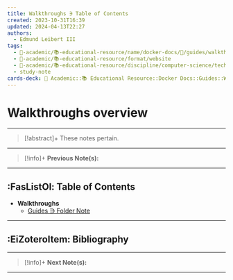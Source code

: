 ```yaml
---
title: Walkthroughs ∋ Table of Contents
created: 2023-10-31T16:39
updated: 2024-04-13T22:27
authors:
  - Edmund Leibert III
tags:
  - 🔴-academic/📚-educational-resource/name/docker-docs/🔖/guides/walkthroughs/walkthroughs-∋-table-of-contents
  - 🔴-academic/📚-educational-resource/format/website
  - 🔴-academic/📚-educational-resource/discipline/computer-science/technology/docker
  - study-note
cards-deck: 🔴 Academic::📚 Educational Resource::Docker Docs::Guides::Walkthroughs ∋ Table of Contents
---
```


# Walkthroughs overview

---

> [!abstract]+ 
> These notes pertain.

---

> [!info]+ 
> **Previous Note(s):**
> 

---

## :FasListOl: Table of Contents

- **Walkthroughs**
	- [Guides ∋ Folder Note](the-vault/src/🔴%20Academic/📚%20Educational%20Resource/Docker%20Docs/Guides/Guides%20∋%20Folder%20Note.md)

---

## :EiZoteroItem: Bibliography

---

> [!info]+
> **Next Note(s):**

---
